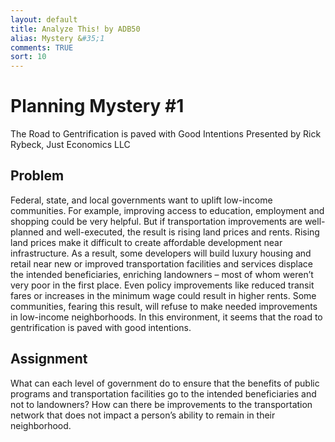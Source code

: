 ```yaml
---
layout: default
title: Analyze This! by ADB50
alias: Mystery &#35;1
comments: TRUE
sort: 10
---
```

# Planning Mystery &#35;1
The Road to Gentrification is paved with Good Intentions
Presented by Rick Rybeck, Just Economics LLC

## Problem
Federal, state, and local governments want to uplift low-income communities.  For example, improving access to education, employment and shopping could be very helpful.  But if transportation improvements are well-planned and well-executed, the result is rising land prices and rents.  Rising land prices make it difficult to create affordable development near infrastructure.  As a result, some developers will build luxury housing and retail near new or improved transportation facilities and services displace the intended beneficiaries, enriching landowners – most of whom weren’t very poor in the first place.  Even policy improvements like reduced transit fares or increases in the minimum wage could result in higher rents.  Some communities, fearing this result, will refuse to make needed improvements in low-income neighborhoods.  In this environment, it seems that the road to gentrification is paved with good intentions.

## Assignment
What can each level of government do to ensure that the benefits of public programs and transportation facilities go to the intended beneficiaries and not to landowners? How can there be improvements to the transportation network that does not impact a person’s ability to remain in their neighborhood.
